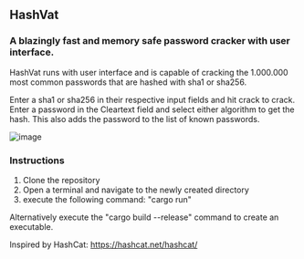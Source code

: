 ## HashVat
### A blazingly fast and memory safe password cracker with user interface.

HashVat runs with user interface and is capable of cracking the 1.000.000 most common passwords that are hashed with sha1 or sha256.

Enter a sha1 or sha256 in their respective input fields and hit crack to crack.
Enter a password in the Cleartext field and select either algorithm to get the hash. This also adds the password to the list of known passwords.

![image](https://user-images.githubusercontent.com/87128575/205406834-54f17951-a248-4384-a2a0-60775786ae3e.png)

### Instructions
1. Clone the repository
2. Open a terminal and navigate to the newly created directory
3. execute the following command: "cargo run" 

Alternatively execute the "cargo build --release" command to create an executable.

Inspired by HashCat:
https://hashcat.net/hashcat/
